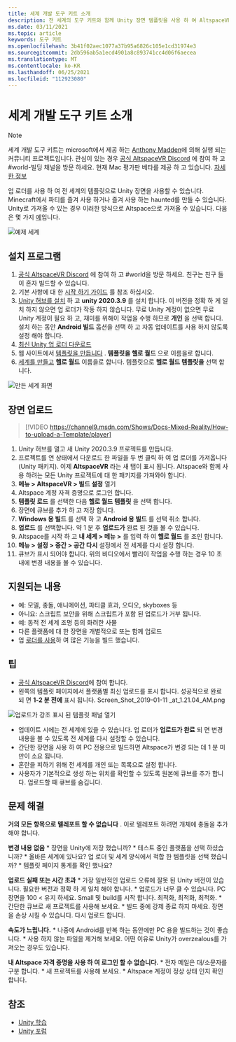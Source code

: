 ```yaml
---
title: 세계 개발 도구 키트 소개
description: 전 세계의 도구 키트와 함께 Unity 장면 템플릿을 사용 하 여 AltspaceVR 환경을 설정 하 고 업로드 하는 방법에 대해 알아봅니다.
ms.date: 03/11/2021
ms.topic: article
keywords: 도구 키트
ms.openlocfilehash: 3b41f02aec1077a37b95a6826c105e1cd31974e3
ms.sourcegitcommit: 2db596ab5a1ecd4901a8c893741cc4d06f6aecea
ms.translationtype: MT
ms.contentlocale: ko-KR
ms.lasthandoff: 06/25/2021
ms.locfileid: "112923080"
---
```

# <a name="introducing-the-world-building-toolkit"></a>세계 개발 도구 키트 소개

> [!NOTE]
> 세계 개발 도구 키트는 microsoft에서 제공 하는 [Anthony Madden](https://twitter.com/chigamesstudio)에 의해 실행 되는 커뮤니티 프로젝트입니다. 관심이 있는 경우 [공식 AltspaceVR Discord](https://discordapp.com/invite/altspacevr) 에 참여 하 고 #world-빌딩 채널을 방문 하세요. 현재 Mac 평가판 베타를 제공 하 고 있습니다. [자세한 정보](https://altvr.com/altspacevr-mac)

업 로더를 사용 하 여 전 세계의 템플릿으로 Unity 장면을 사용할 수 있습니다. Minecraft에서 파티를 즐겨 사용 하거나 즐겨 사용 하는 haunted를 만들 수 있습니다. Unity로 가져올 수 있는 경우 이러한 방식으로 Altspace으로 가져올 수 있습니다. 다음은 몇 가지 [예](https://account.altvr.com/worlds/1046572460192825569)입니다.

![예제 세계](images/unity-uploader-img-01.png)

## <a name="setup"></a>설치 프로그램

1. [공식 AltspaceVR Discord](https://discordapp.com/invite/altspacevr) 에 참여 하 고 #world을 방문 하세요. 친구는 친구 들이 혼자 빌드할 수 있습니다.
2. 기본 사항에 대 한 [시작 하기 가이드](world-building-getting-started.md) 를 참조 하십시오.
3. [Unity 허브를 설치](https://blogs.unity3d.com/2018/01/24/streamline-your-workflow-introducing-unity-hub-beta) 하 고 **unity 2020.3.9** 를 설치 합니다. 이 버전을 정확 하 게 일치 하지 않으면 업 로더가 작동 하지 않습니다. 무료 Unity 계정이 없으면 무료 Unity 계정이 필요 하 고, 재미를 위해이 작업을 수행 하므로 **개인** 을 선택 합니다. 설치 하는 동안 **Android 빌드** 옵션을 선택 하 고 자동 업데이트를 사용 하지 않도록 설정 해야 합니다.
4. [최신 Unity 업 로더 다운로드](upgrading-content-to-the-latest-unity.md#altspacevr-uploader-v090-upgrade-guide)
5. 웹 사이트에서 [템플릿을 만듭니다](https://account.altvr.com/space_templates/new) . **템플릿을 헬로 월드** 으로 이름을로 합니다.
6. [세계를 만들고](https://account.altvr.com/worlds/my) **헬로 월드** 이름을로 합니다. 템플릿으로 **헬로 월드 템플릿을** 선택 합니다.

![만든 세계 화면](images/unity-uploader-img-02.png)

## <a name="upload-your-scene"></a>장면 업로드

> [!VIDEO https://channel9.msdn.com/Shows/Docs-Mixed-Reality/How-to-upload-a-Template/player]

1. Unity 허브를 열고 새 Unity 2020.3.9 프로젝트를 만듭니다.
2. 프로젝트를 연 상태에서 다운로드 한 파일을 두 번 클릭 하 여 업 로더를 가져옵니다 (Unity 패키지). 이제 **AltspaceVR** 라는 새 탭이 표시 됩니다. Altspace와 함께 사용 하려는 모든 Unity 프로젝트에 대 한 패키지를 가져와야 합니다.
3. **메뉴 > AltspaceVR > 빌드 설정** 열기
4. Altspace 계정 자격 증명으로 로그인 합니다.
5. **템플릿 로드** 를 선택한 다음 **헬로 월드 템플릿** 을 선택 합니다.
6. 장면에 큐브를 추가 하 고 저장 합니다.
7. **Windows 용 빌드** 를 선택 하 고 **Android 용 빌드** 를 선택 취소 합니다.
8. **업로드** 를 선택합니다. 약 1 분 후 **업로드가** 완료 된 것을 볼 수 있습니다.
9. Altspace를 시작 하 고 **내 세계 > 메뉴 >** 를 입력 하 여 **헬로 월드** 를 조인 합니다.
10. **메뉴 > 설정 > 중간 > 공간 다시** 설정에서 전 세계를 다시 설정 합니다.
11. 큐브가 표시 되어야 합니다. 위의 비디오에서 빨리이 작업을 수행 하는 경우 10 초 내에 변경 내용을 볼 수 있습니다.

## <a name="whats-supported"></a>지원되는 내용

* 예: 모델, 충돌, 애니메이션, 파티클 효과, 오디오, skyboxes 등
* 아니요: 스크립트 보안을 위해 스크립트가 포함 된 업로드가 거부 됩니다.
* 예: 동적 전 세계 조명 등의 화려한 사물
* 다른 플랫폼에 대 한 장면을 개별적으로 또는 함께 업로드
* 업 [로더를 사용](https://account.altvr.com/worlds/featured)하 여 많은 기능을 빌드 했습니다.

## <a name="tips"></a>팁

* [공식 AltspaceVR Discord](https://discordapp.com/invite/altspacevr)에 참여 합니다.
* 왼쪽의 템플릿 페이지에서 플랫폼별 최신 업로드를 표시 합니다. 성공적으로 완료 되 면 **1-2 분 전에** 표시 됩니다. Screen_Shot_2019-01-11 _at_1.21.04_AM.png

![업로드가 강조 표시 된 템플릿 패널 열기](images/unity-uploader-img-03.png)

* 업데이트 시에는 전 세계에 있을 수 있습니다. 업 로더가 **업로드가 완료** 되 면 변경 내용을 볼 수 있도록 전 세계를 다시 설정할 수 있습니다.
* 간단한 장면을 사용 하 여 PC 전용으로 빌드하면 Altspace가 변경 되는 데 1 분 미만이 소요 됩니다.
* 혼란을 피하기 위해 전 세계를 개인 또는 목록으로 설정 합니다.
* 사용자가 기본적으로 생성 하는 위치를 확인할 수 있도록 원본에 큐브를 추가 합니다. 업로드할 때 큐브를 숨깁니다.

## <a name="troubleshooting"></a>문제 해결

**거의 모든 항목으로 텔레포트 할 수 없습니다** . 이로 텔레포트 하려면 개체에 충돌을 추가 해야 합니다.

**변경 내용 없음**
    * 장면을 Unity에 저장 했습니까?
    * 테스트 중인 플랫폼을 선택 하셨습니까?
    * 올바른 세계에 있나요? 업 로더 및 세계 양식에서 적합 한 템플릿을 선택 했습니까?
    * 템플릿 페이지 통계를 확인 했나요?

**업로드 실패 또는 시간 초과**
    * 가장 일반적인 업로드 오류에 잘못 된 Unity 버전이 있습니다. 필요한 버전과 정확 하 게 일치 해야 합니다.
    * 업로드가 너무 클 수 있습니다. PC 장면을 100 < 유지 하세요. Small 및 build를 시작 합니다. 최적화, 최적화, 최적화.
    * 간단한 큐브로 새 프로젝트를 사용해 보세요.
    * 빌드 중에 강제 종료 하지 마세요. 장면을 손상 시킬 수 있습니다. 다시 업로드 합니다.

**속도가 느립니다.**
    * 나중에 Android를 반복 하는 동안에만 PC 용을 빌드하는 것이 좋습니다.
    * 사용 하지 않는 파일을 제거해 보세요. 어떤 이유로 Unity가 overzealous를 가져오는 경우도 있습니다.

**내 Altspace 자격 증명을 사용 하 여 로그인 할 수 없습니다.**
    * 전자 메일은 대/소문자를 구분 합니다.
    * 새 프로젝트를 사용해 보세요.
    * Altspace 계정이 정상 상태 인지 확인 합니다.

## <a name="see-also"></a>참조

* [Unity 학습](https://unity3d.com/learn)
* [Unity 포럼](https://forum.unity.com)
